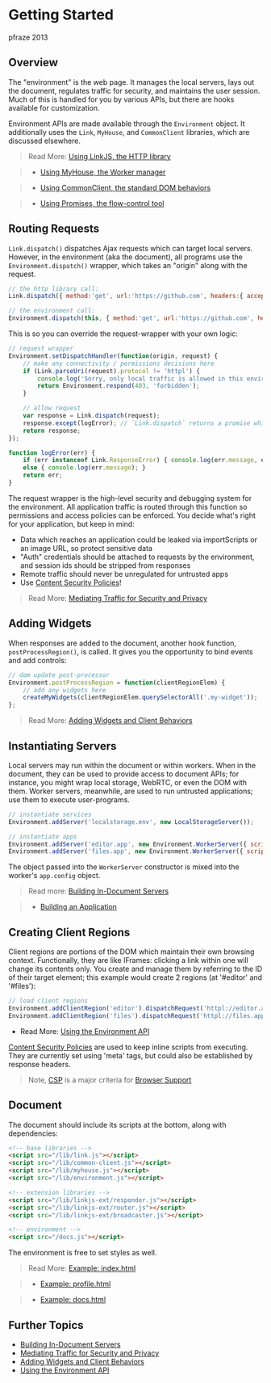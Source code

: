 Getting Started
===============

pfraze 2013


## Overview

The "environment" is the web page. It manages the local servers, lays out the document, regulates traffic for security, and maintains the user session. Much of this is handled for you by various APIs, but there are hooks available for customization.

Environment APIs are made available through the `Environment` object. It additionally uses the `Link`, `MyHouse`, and `CommonClient` libraries, which are discussed elsewhere.

 > Read More: [Using LinkJS, the HTTP library](../lib/linkjs.md)

 >  - [Using MyHouse, the Worker manager](../lib/myhouse.md)

 >  - [Using CommonClient, the standard DOM behaviors](../lib/commonclient.md)

 >  - [Using Promises, the flow-control tool](../lib/promises.md)


## Routing Requests

`Link.dispatch()` dispatches Ajax requests which can target local servers. However, in the environment (aka the document), all programs use the `Environment.dispatch()` wrapper, which takes an "origin" along with the request.

```javascript
// the http library call:
Link.dispatch({ method:'get', url:'https://github.com', headers:{ accept:'text/html' });

// the environment call:
Environment.dispatch(this, { method:'get', url:'https://github.com', headers:{ accept:'text/html' });
```

This is so you can override the request-wrapper with your own logic:

```javascript
// request wrapper
Environment.setDispatchHandler(function(origin, request) {
	// make any connectivity / permissions decisions here
	if (Link.parseUri(request).protocol != 'httpl') {
		console.log('Sorry, only local traffic is allowed in this environment');
		return Environment.respond(403, 'forbidden');
	}

	// allow request
	var response = Link.dispatch(request);
	response.except(logError); // `Link.dispatch` returns a promise which will fail if response status >= 400
	return response;
});

function logError(err) {
	if (err instanceof Link.ResponseError) { console.log(err.message, err.request); }
	else { console.log(err.message); }
	return err;
}
```

The request wrapper is the high-level security and debugging system for the environment. All application traffic is routed through this function so permissions and access policies can be enforced. You decide what's right for your application, but keep in mind:

 - Data which reaches an application could be leaked via importScripts or an image URL, so protect sensitive data
 - "Auth" credentials should be attached to requests by the environment, and session ids should be stripped from responses 
 - Remote traffic should never be unregulated for untrusted apps
 - Use <a target="_top" href="https://developer.mozilla.org/en-US/docs/Security/CSP">Content Security Policies</a>!

 > Read More: [Mediating Traffic for Security and Privacy](mediating_traffic.md)


## Adding Widgets

When responses are added to the document, another hook function, `postProcessRegion()`, is called. It gives you the opportunity to bind events and add controls:

```javascript
// dom update post-processor
Environment.postProcessRegion = function(clientRegionElem) {
	// add any widgets here
	createMyWidgets(clientRegionElem.querySelectorAll('.my-widget'));
};
```

 > Read More: [Adding Widgets and Client Behaviors](adding_widgets.md)


## Instantiating Servers

Local servers may run within the document or within workers. When in the document, they can be used to provide access to document APIs; for instance, you might wrap local storage, WebRTC, or even the DOM with them. Worker servers, meanwhile, are used to run untrusted applications; use them to execute user-programs.

```javascript
// instantiate services
Environment.addServer('localstorage.env', new LocalStorageServer());

// instantiate apps
Environment.addServer('editor.app', new Environment.WorkerServer({ scriptUrl:'/apps/editor.js' }));
Environment.addServer('files.app', new Environment.WorkerServer({ scriptUrl:'/apps/filetree.js', dataSource:'httpl://localstorage.env' }));
```

The object passed into the `WorkerServer` constructor is mixed into the worker's `app.config` object. 

 > Read more: [Building In-Document Servers](document_servers.md)

 > - [Building an Application](../apps/building.md)


## Creating Client Regions

Client regions are portions of the DOM which maintain their own browsing context. Functionally, they are like IFrames: clicking a link within one will change its contents only. You create and manage them by referring to the ID of their target element; this example would create 2 regions (at '#editor' and '#files'):

```javascript
// load client regions
Environment.addClientRegion('editor').dispatchRequest('httpl://editor.app');
Environment.addClientRegion('files').dispatchRequest('httpl://files.app');
```

 - Read More: [Using the Environment API](../lib/environment.md)

[Content Security Policies](https://developer.mozilla.org/en-US/docs/Security/CSP) are used to keep inline scripts from executing. They are currently set using 'meta' tags, but could also be established by response headers.

 > Note, <a target="_top" href="http://caniuse.com/#search=CSP">CSP</a> is a major criteria for [Browser Support](../misc/browser_support.md)

## Document

The document should include its scripts at the bottom, along with dependencies:

```html
<!-- base libraries -->
<script src="/lib/link.js"></script>
<script src="/lib/common-client.js"></script>
<script src="/lib/myhouse.js"></script>
<script src="/lib/environment.js"></script>

<!-- extension libraries -->
<script src="/lib/linkjs-ext/responder.js"></script>
<script src="/lib/linkjs-ext/router.js"></script>
<script src="/lib/linkjs-ext/broadcaster.js"></script>

<!-- environment -->
<script src="/docs.js"></script>
```

The environment is free to set styles as well.

 > Read More: [Example: index.html](../examples/index.md)

 > - [Example: profile.html](../examples/profile.md)

 > - [Example: docs.html](../examples/docs.md)


## Further Topics

 - [Building In-Document Servers](document_servers.md)
 - [Mediating Traffic for Security and Privacy](mediating_traffic.md)
 - [Adding Widgets and Client Behaviors](adding_widgets.md)
 - [Using the Environment API](../lib/environment.md)
